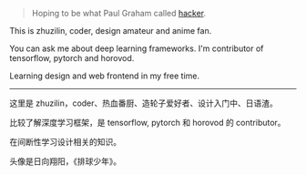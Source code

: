 > Hoping to be what Paul Graham called [hacker](http://www.paulgraham.com/hp.html).

This is zhuzilin, coder, design amateur and anime fan.

You can ask me about deep learning frameworks. I'm contributor of tensorflow, pytorch and horovod.

Learning design and web frontend in my free time.

---

这里是 zhuzilin，coder、热血番厨、造轮子爱好者、设计入门中、日语渣。

比较了解深度学习框架，是 tensorflow, pytorch 和 horovod 的 contributor。

在间断性学习设计相关的知识。

头像是日向翔阳，《排球少年》。
